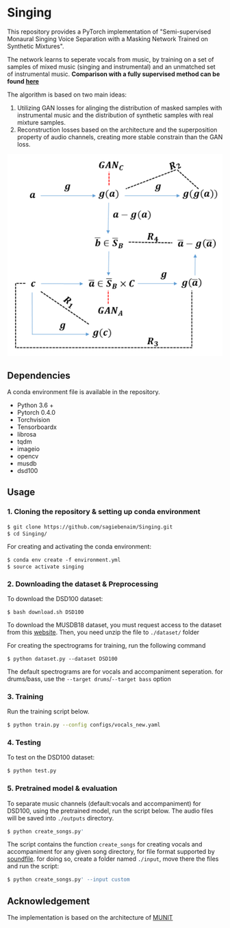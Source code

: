# Singing

This repository provides a PyTorch implementation of "Semi-supervised Monaural Singing Voice Separation with a Masking Network Trained on Synthetic Mixtures".

The network learns to seperate vocals from music, by training on a set of samples of mixed music (singing and instrumental) and an unmatched set of instrumental music. **Comparison with a fully supervised method can be found [here](https://sagiebenaim.github.io/Singing/)**

The algorithm is based on two main ideas: 
1. Utilizing GAN losses for alinging the distribution of masked samples with instrumental music and the distribution of synthetic samples with real mixture samples.
2. Reconstruction losses based on the architecture and the superposition property of audio channels, creating more stable constrain than the GAN loss.

![Architecture](./Architecture.png)

## Dependencies
A conda environment file is available in the repository.
* Python 3.6 +
* Pytorch 0.4.0
* Torchvision
* Tensorboardx
* librosa
* tqdm
* imageio
* opencv
* musdb
* dsd100

## Usage

### 1. Cloning the repository & setting up conda environment
```
$ git clone https://github.com/sagiebenaim/Singing.git
$ cd Singing/
```
For creating and activating the conda environment:
```
$ conda env create -f environment.yml
$ source activate singing
```

### 2. Downloading the dataset & Preprocessing

To download the DSD100 dataset:
```
$ bash download.sh DSD100
```
To download the MUSDB18 dataset, you must request access to the dataset from this [website](https://zenodo.org/record/1117372/accessrequest). Then, you need unzip the file to `./dataset/` folder
 
For creating the spectrograms for training, run the following command
```
$ python dataset.py --dataset DSD100 
```
The default spectrograms are for vocals and accompaniment seperation. for drums/bass, use the `--target drums`/`--target bass` option 
 
### 3. Training
Run the training script below.

```bash
$ python train.py --config configs/vocals_new.yaml
```
 
### 4. Testing

To test on the DSD100 dataset:

```bash
$ python test.py
```

### 5. Pretrained model & evaluation

To separate music channels (default:vocals and accompaniment) for DSD100, using the pretrained model, run the script below. The audio files will be saved into `./outputs` directory.

```bash
$ python create_songs.py'
```

The script contains the function `create_songs` for creating vocals and accompaniment for any given song directory, for file format supported by [soundfile](https://pysoundfile.readthedocs.io/en/0.9.0/).
for doing so, create a folder named `./input`, move there the files and run the script:
```bash
$ python create_songs.py' --input custom
```

## Acknowledgement
The implementation is based on the architecture of [MUNIT](https://github.com/NVlabs/MUNIT)
